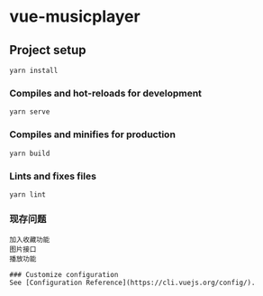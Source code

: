 # vue-musicplayer

## Project setup
```
yarn install
```

### Compiles and hot-reloads for development
```
yarn serve
```

### Compiles and minifies for production
```
yarn build
```

### Lints and fixes files
```
yarn lint
```

### 现存问题
```
加入收藏功能
图片接口
播放功能

### Customize configuration
See [Configuration Reference](https://cli.vuejs.org/config/).
